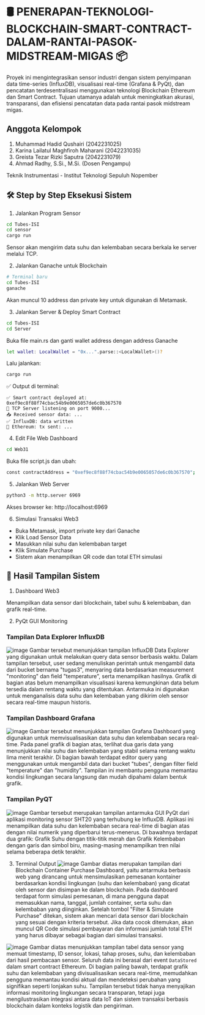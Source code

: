 # 🛢️ PENERAPAN-TEKNOLOGI-BLOCKCHAIN-SMART-CONTRACT-DALAM-RANTAI-PASOK-MIDSTREAM-MIGAS 📦
Proyek ini mengintegrasikan sensor industri dengan sistem penyimpanan data time-series (InfluxDB), visualisasi real-time (Grafana & PyQt), dan pencatatan terdesentralisasi menggunakan teknologi Blockchain Ethereum dan Smart Contract. Tujuan utamanya adalah untuk meningkatkan akurasi, transparansi, dan efisiensi pencatatan data pada rantai pasok midstream migas.

## Anggota Kelompok
1. Muhammad Hadid Qushairi (2042231025)
2. Karina Lailatul Maghfiroh Maharani (2042231035)
3. Greista Tezar Rizki Saputra (2042231079)
4. Ahmad Radhy, S.Si., M.Si. (Dosen Pengampu)

Teknik Instrumentasi - Institut Teknologi Sepuluh Nopember

## 🛠️ Step by Step Eksekusi Sistem
1. Jalankan Program Sensor
``` bash
cd Tubes-ISI
cd sensor
cargo run
```
Sensor akan mengirim data suhu dan kelembaban secara berkala ke server melalui TCP.

2. Jalankan Ganache untuk Blockchain
``` bash
# Terminal baru
cd Tubes-ISI
ganache
```
Akan muncul 10 address dan private key untuk digunakan di Metamask.

3. Jalankan Server & Deploy Smart Contract
``` bash
cd Tubes-ISI
cd Server
```
Buka file main.rs dan ganti wallet address dengan address Ganache
``` bash 
let wallet: LocalWallet = "0x...".parse::<LocalWallet>()?
```
Lalu jalankan:
``` bash
cargo run
```

✅ Output di terminal:
```
✅ Smart contract deployed at: 0xef9ec8f88f74cbac54b9e0065057de6c0b367570
🚪 TCP Server listening on port 9000...
📥 Received sensor data: ...
✅ InfluxDB: data written
📡 Ethereum: tx sent: ...
```

4. Edit File Web Dashboard
``` bash
cd Web31
```

Buka file script.js dan ubah:
``` bash
const contractAddress = "0xef9ec8f88f74cbac54b9e0065057de6c0b367570";
```

5. Jalankan Web Server
``` bash
python3 -m http.server 6969
```
Akses browser ke: http://localhost:6969

6. Simulasi Transaksi Web3
- Buka Metamask, import private key dari Ganache
- Klik Load Sensor Data
- Masukkan nilai suhu dan kelembaban target
- Klik Simulate Purchase
- Sistem akan menampilkan QR code dan total ETH simulasi

## 📸 Hasil Tampilan Sistem
1. Dashboard Web3


Menampilkan data sensor dari blockchain, tabel suhu & kelembaban, dan grafik real-time.

2. PyQt GUI Monitoring
### Tampilan Data Explorer InfluxDB
![image](https://github.com/user-attachments/assets/bac6a5a2-894b-4409-89d7-afeb6ebef000)
Gambar tersebut menunjukkan tampilan InfluxDB Data Explorer yang digunakan untuk melakukan query data sensor berbasis waktu. Dalam tampilan tersebut, user sedang menuliskan perintah untuk mengambil data dari bucket bernama "tugas3", menyaring data berdasarkan measurement "monitoring" dan field "temperature", serta menampilkan hasilnya. Grafik di bagian atas belum menampilkan visualisasi karena kemungkinan data belum tersedia dalam rentang waktu yang ditentukan. Antarmuka ini digunakan untuk menganalisis data suhu dan kelembaban yang dikirim oleh sensor secara real-time maupun historis.
 ### Tampilan Dashboard Grafana
 ![image](https://github.com/user-attachments/assets/a57c0bb7-c7cb-499a-97a6-baa47c504a58)
Gambar tersebut menunjukkan tampilan Grafana Dashboard yang digunakan untuk memvisualisasikan data suhu dan kelembaban secara real-time. Pada panel grafik di bagian atas, terlihat dua garis data yang menunjukkan nilai suhu dan kelembaban yang stabil selama rentang waktu lima menit terakhir. Di bagian bawah terdapat editor query yang menggunakan untuk mengambil data dari bucket "tubes", dengan filter field "temperature" dan "humidity". Tampilan ini membantu pengguna memantau kondisi lingkungan secara langsung dan mudah dipahami dalam bentuk grafik.
### Tampilan PyQT
![image](https://github.com/user-attachments/assets/ade0dbe0-dd11-4741-a640-7b92470ea076)
Gambar tersebut merupakan tampilan antarmuka GUI PyQt dari aplikasi monitoring sensor SHT20 yang terhubung ke InfluxDB. Aplikasi ini menampilkan data suhu dan kelembaban secara real-time di bagian atas dengan nilai numerik yang diperbarui terus-menerus. Di bawahnya terdapat dua grafik: Grafik Suhu dengan titik-titik merah dan Grafik Kelembaban dengan garis dan simbol biru, masing-masing menampilkan tren nilai selama beberapa detik terakhir.

3. Terminal Output
![image](https://github.com/user-attachments/assets/b354dade-ec92-4d71-b005-cf596b20cb27)
Gambar diatas merupakan tampilan dari Blockchain Container Purchase Dashboard, yaitu antarmuka berbasis web yang dirancang untuk mensimulasikan pemesanan kontainer berdasarkan kondisi lingkungan (suhu dan kelembaban) yang dicatat oleh sensor dan disimpan ke dalam blockchain.
Pada dashboard terdapat form simulasi pemesanan, di mana pengguna dapat memasukkan nama, tanggal, jumlah container, serta suhu dan kelembaban yang diinginkan. Setelah tombol "Filter & Simulate Purchase" ditekan, sistem akan mencari data sensor dari blockchain yang sesuai dengan kriteria tersebut. Jika data cocok ditemukan, akan muncul QR Code simulasi pembayaran dan informasi jumlah total ETH yang harus dibayar sebagai bagian dari simulasi transaksi.

![image](https://github.com/user-attachments/assets/5d6d9f7a-fec1-4e3b-8d0d-5e1b6278868e)
Gambar diatas menunjukkan tampilan tabel data sensor yang memuat timestamp, ID sensor, lokasi, tahap proses, suhu, dan kelembaban dari hasil pembacaan sensor. Seluruh data ini berasal dari event `DataStored` dalam smart contract Ethereum. Di bagian paling bawah, terdapat grafik suhu dan kelembaban yang divisualisasikan secara real-time, memudahkan pengguna memantau kondisi aktual dan mendeteksi perubahan yang signifikan seperti lonjakan suhu. Tampilan tersebut tidak hanya menyajikan informasi monitoring lingkungan secara transparan, tetapi juga mengilustrasikan integrasi antara data IoT dan sistem transaksi berbasis blockchain dalam konteks logistik dan pengiriman.

